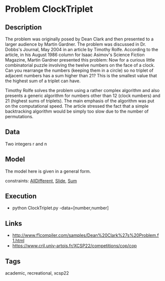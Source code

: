 # Problem ClockTriplet
## Description
The problem was originally posed by Dean Clark and then presented to a larger audience by Martin Gardner.
The problem was discussed in Dr. Dobbs's Journal, May 2004 in an article  by Timothy Rolfe.
According to the article, in his August 1986 column for Isaac Asimov's Science Fiction Magazine,
Martin Gardner presented this problem:
  Now for a curious little combinatorial puzzle involving the twelve numbers on the face of a clock.
  Can you rearrange the numbers (keeping them in a circle) so no triplet of adjacent numbers has a sum higher
  than 21? This is the smallest value that the highest sum of a triplet can have.

Timothy Rolfe solves the problem using a rather complex algorithm and also presents a generic algorithm
for numbers other than 12 (clock numbers) and 21 (highest sums of triplets).
The main emphasis of the algorithm was put on the computational speed.
The article stressed the fact that a simple backtracking algorithm would be simply too slow
due to the number of permutations.

## Data
  Two integers r and n

## Model
  The model here is given in a general form.

  constraints: [AllDifferent](http://pycsp.org/documentation/constraints/AllDifferent), [Slide](http://pycsp.org/documentation/constraints/Slide), [Sum](http://pycsp.org/documentation/constraints/Sum)

## Execution
  - python ClockTriplet.py -data=[number,number]

## Links
  - http://www.f1compiler.com/samples/Dean%20Clark%27s%20Problem.f1.html
  - https://www.cril.univ-artois.fr/XCSP22/competitions/cop/cop

## Tags
  academic, recreational, xcsp22
